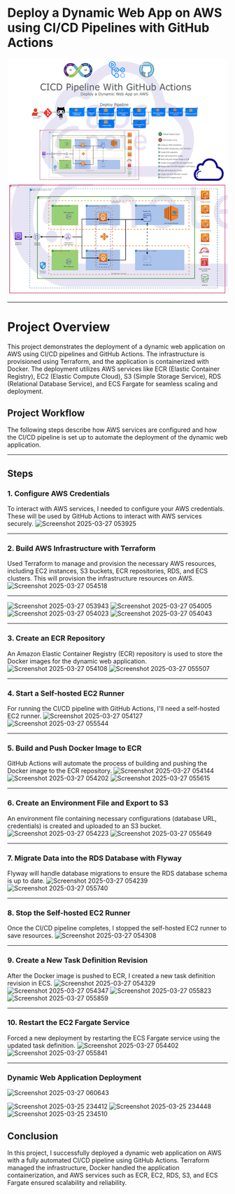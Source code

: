 # Deploy a Dynamic Web App on AWS using CI/CD Pipelines with GitHub Actions

![Alt text](Diagram.png)
![Alt text](Diagram_2.png)

---
# Project Overview

This project demonstrates the deployment of a dynamic web application on AWS using CI/CD pipelines and GitHub Actions. The infrastructure is provisioned using Terraform, and the application is containerized with Docker. The deployment utilizes AWS services like ECR (Elastic Container Registry), EC2 (Elastic Compute Cloud), S3 (Simple Storage Service), RDS (Relational Database Service), and ECS Fargate for seamless scaling and deployment.

## Project Workflow

The following steps describe how AWS services are configured and how the CI/CD pipeline is set up to automate the deployment of the dynamic web application.

---

## Steps

### 1. Configure AWS Credentials

To interact with AWS services, I needed to configure your AWS credentials. These will be used by GitHub Actions to interact with AWS services securely.
![Screenshot 2025-03-27 053925](https://github.com/user-attachments/assets/8b9f1b90-4bda-4615-a48b-d9cc6021d85b)

---

### 2. Build AWS Infrastructure with Terraform

Used Terraform to manage and provision the necessary AWS resources, including EC2 instances, S3 buckets, ECR repositories, RDS, and ECS clusters. This will provision the infrastructure resources on AWS.
![Screenshot 2025-03-27 054518](https://github.com/user-attachments/assets/e242646a-91c0-417c-82f0-2b8ad33d0636)

---
![Screenshot 2025-03-27 053943](https://github.com/user-attachments/assets/3651558e-c089-4485-862f-7ef919669a7b)
![Screenshot 2025-03-27 054005](https://github.com/user-attachments/assets/2ac462fe-4a15-40d4-854b-166c251a0370)
![Screenshot 2025-03-27 054023](https://github.com/user-attachments/assets/bb450ef3-dadf-4bbf-9c9b-70773ad5716b)
![Screenshot 2025-03-27 054043](https://github.com/user-attachments/assets/83aae619-72fc-4308-85ef-6575de09dc25)

---

### 3. Create an ECR Repository

An Amazon Elastic Container Registry (ECR) repository is used to store the Docker images for the dynamic web application.
![Screenshot 2025-03-27 054108](https://github.com/user-attachments/assets/18289fc6-4f1f-4b06-bde3-6b875b4181f5)
![Screenshot 2025-03-27 055507](https://github.com/user-attachments/assets/269c8e59-3ba5-44d5-989f-df1835dd6856)

---


### 4. Start a Self-hosted EC2 Runner

For running the CI/CD pipeline with GitHub Actions, I'll need a self-hosted EC2 runner.
![Screenshot 2025-03-27 054127](https://github.com/user-attachments/assets/12a69b1b-9c36-4c4e-8fa2-2c66b5d8e9be)
![Screenshot 2025-03-27 055544](https://github.com/user-attachments/assets/1d0354f9-bdc8-47b5-a8bc-a727e607e4c1)


---

### 5. Build and Push Docker Image to ECR

GitHub Actions will automate the process of building and pushing the Docker image to the ECR repository.
![Screenshot 2025-03-27 054144](https://github.com/user-attachments/assets/92d1a91e-3154-43cc-a86b-74a2481ffbbe)
![Screenshot 2025-03-27 054202](https://github.com/user-attachments/assets/91c6a474-d1f4-4e23-85eb-999369df4658)
![Screenshot 2025-03-27 055615](https://github.com/user-attachments/assets/95e483a3-dd09-41da-8380-3c9e67bf1f29)


---

### 6. Create an Environment File and Export to S3

An environment file containing necessary configurations (database URL, credentials) is created and uploaded to an S3 bucket.
![Screenshot 2025-03-27 054223](https://github.com/user-attachments/assets/072fa606-8ae4-48ca-bfc4-eb42e1a3fa7b)
![Screenshot 2025-03-27 055649](https://github.com/user-attachments/assets/24b21378-cda0-4e54-8193-820a53c97294)


---

### 7. Migrate Data into the RDS Database with Flyway

Flyway will handle database migrations to ensure the RDS database schema is up to date.
![Screenshot 2025-03-27 054239](https://github.com/user-attachments/assets/cf2a354f-84a9-4bb8-afe9-272c6ffbaacc)
![Screenshot 2025-03-27 055740](https://github.com/user-attachments/assets/9cc6a052-ed81-43f0-ab90-f62bfeb29ec6)


---

### 8. Stop the Self-hosted EC2 Runner

Once the CI/CD pipeline completes, I stopped the self-hosted EC2 runner to save resources.
![Screenshot 2025-03-27 054308](https://github.com/user-attachments/assets/85b19e33-beb9-4a22-9285-25c55fe3545f)


---

### 9. Create a New Task Definition Revision

After the Docker image is pushed to ECR, I created a new task definition revision in ECS.
![Screenshot 2025-03-27 054329](https://github.com/user-attachments/assets/18b4acba-d478-4a87-bf2e-4844e98ab10f)
![Screenshot 2025-03-27 054347](https://github.com/user-attachments/assets/c4008d87-5117-43fd-a0fe-0482d91e1c38)
![Screenshot 2025-03-27 055823](https://github.com/user-attachments/assets/f1d4059b-6202-465f-9d30-631a3f783a26)
![Screenshot 2025-03-27 055859](https://github.com/user-attachments/assets/488fe787-928c-40cb-9845-4627b94c47a5)


---

### 10. Restart the EC2 Fargate Service

Forced a new deployment by restarting the ECS Fargate service using the updated task definition.
![Screenshot 2025-03-27 054402](https://github.com/user-attachments/assets/6a68b588-7b2a-45e4-a1e4-ff4a698c519a)
![Screenshot 2025-03-27 055841](https://github.com/user-attachments/assets/4355fb01-ecdb-420e-ab28-8a55ed788e4c)

---

### Dynamic Web Application Deployment
![Screenshot 2025-03-27 060643](https://github.com/user-attachments/assets/2871818a-9f71-4aeb-aabb-51ac3f07d1ce)

![Screenshot 2025-03-25 234412](https://github.com/user-attachments/assets/1b7aaedf-68e8-41ab-bb1d-85823082bebb)
![Screenshot 2025-03-25 234448](https://github.com/user-attachments/assets/ec16d49f-0f6f-4b72-85d7-ec52c2a6f05e)
![Screenshot 2025-03-25 234510](https://github.com/user-attachments/assets/0989ad78-b0ea-4c21-b06b-76b653d47040)




## Conclusion

In this project, I successfully deployed a dynamic web application on AWS with a fully automated CI/CD pipeline using GitHub Actions. Terraform managed the infrastructure, Docker handled the application containerization, and AWS services such as ECR, EC2, RDS, S3, and ECS Fargate ensured scalability and reliability.



